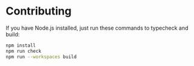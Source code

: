 # Contributing

If you have Node.js installed, just run these commands to typecheck and build:

```sh
npm install
npm run check
npm run --workspaces build
```
